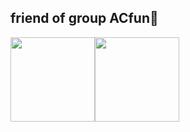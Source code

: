 ## friend of group ACfun🌵

<p><img align="" height="135px" src="https://github-readme-stats.vercel.app/api?username=anshansniper&hide_title=true&hide_border=true&show_icons=true&include_all_commits=true&line_height=21&bg_color=0,EC6C6C,FFD479,FFFC79,73FA79&theme=graywhite" /><img align="" height="135px" src="https://github-readme-stats.vercel.app/api/top-langs/?username=anshansniper&hide_title=true&hide_border=true&layout=compact&bg_color=0,73FA79,73FDFF&theme=graywhite" /></p>

<!--
**AnshanSniper/AnshanSniper** is a ✨ _special_ ✨ repository because its `README.md` (this file) appears on your GitHub profile.

Here are some ideas to get you started:

- 🔭 I’m currently working on ...
- 🌱 I’m currently learning ...
- 👯 I’m looking to collaborate on ...
- 🤔 I’m looking for help with ...
- 💬 Ask me about ...
- 📫 How to reach me: ...
- 😄 Pronouns: ...
- ⚡ Fun fact: ...
-->
